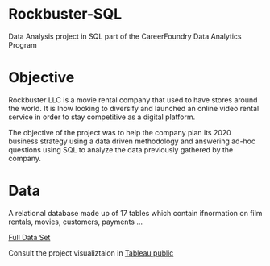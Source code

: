 # Rockbuster-SQL
Data Analysis project in SQL part of the CareerFoundry Data Analytics Program

# Objective 

Rockbuster LLC is a movie rental company that used to have stores around the world. It is lnow looking to diversify and launched an online video rental service in order to stay competitive as a digital platform. 

The objective of the project was to help the company plan its 2020 business strategy using a data driven methodology and answering ad-hoc questions using SQL to analyze the data previously gathered by the company. 

# Data 

A relational database made up of 17 tables which contain ifnormation on film rentals, movies, customers, payments ... 

[Full Data Set](www.postgresqltutorial.com/wp-content/uploads/2019/05/dvdrental.zip)

Consult the project visualiztaion in [Tableau public](https://public.tableau.com/app/profile/adri.8755/viz/VisualizationsTask_3_10/Dashboard3)
